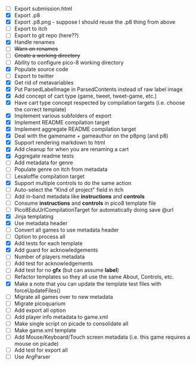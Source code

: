 - [ ] Export submission.html
- [X] Export .p8
- [X] Export .p8.png - suppose I should reuse the .p8 thing from above
- [ ] Export to itch
- [ ] Export to git repo (here??)
- [X] Handle renames
- [ ] ~~Warn on renames~~
- [ ] ~~Create a working directory~~
- [ ] Ability to configure pico-8 working directory
- [X] Populate source code
- [ ] Export to twitter
- [X] Get rid of metavariables
- [X] Put ParsedLabelImage in ParsedContents instead of raw label image
- [X] Add concept of cart type (game, tweet, tweet-game, etc.)
- [X] Have cart type concept respected by compilation targets (i.e. choose the correct template)
- [X] Implement various subfolders of export
- [X] Implement README compilation target
- [X] Implement aggregate README compilation target
- [X] Deal with the gamename + gameauthor on the p8png (and p8)
- [X] Support rendering markdown to html
- [X] Add cleanup for when you are renaming a cart
- [X] Aggregate readme tests
- [ ] Add metadata for genre
- [ ] Populate genre on itch from metadata
- [ ] Lexaloffle compilation target
- [X] Support multiple controls to do the same action
- [ ] Auto-select the "Kind of project" field in itch
- [ ] Add in-band metadata like __instructions__ and __controls__
- [ ] Consume __instructions__ and __controls__ in pico8 template file
- [ ] Pico8EduUrlCompilationTarget for automatically doing save @url
- [X] Jinja templating
- [X] Use metadata header
- [ ] Convert all games to use metadata header
- [ ] Option to process all
- [X] Add tests for each template
- [X] Add guard for acknowledgements
- [ ] Number of players metadata
- [ ] Add test for acknowledgements
- [ ] Add test for no __gfx__ (but can assume __label__)
- [ ] Refactor templates so they all use the same About, Controls, etc.
- [X] Make a note that you can update the template test files with forceUpdateFiles()
- [ ] Migrate all games over to new metadata
- [ ] Migrate picoquarium
- [ ] Add export all option
- [ ] Add player info metadata to game.xml
- [ ] Make single script on picade to consolidate all
- [ ] Make game.xml template
- [ ] Add Mouse/Keyboard/Touch screen metadata (i.e. this game requires a mouse on picade)
- [ ] Add test for export all
- [ ] Use ArgParser